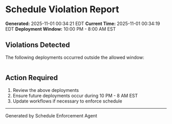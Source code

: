 # Schedule Violation Report

**Generated:** 2025-11-01 00:34:21 EDT
**Current Time:** 2025-11-01 00:34:19 EDT
**Deployment Window:** 10:00 PM - 8:00 AM EST

## Violations Detected

The following deployments occurred outside the allowed window:

```

```

## Action Required

1. Review the above deployments
2. Ensure future deployments occur during 10 PM - 8 AM EST
3. Update workflows if necessary to enforce schedule

---

Generated by Schedule Enforcement Agent
